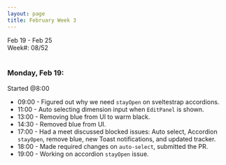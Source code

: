 ```yaml
---
layout: page
title: February Week 3
---
```


Feb 19 - Feb 25<br>
Week#: 08/52<br><br>

### Monday, Feb 19:

Started @8:00

- 09:00 - Figured out why we need `stayOpen` on sveltestrap accordions.
- 11:00 - Auto selecting dimension input when `EditPanel` is shown.
- 13:00 - Removing blue from UI to warm black.
- 14:30 - Removed blue from UI.
- 17:00 - Had a meet discussed blocked issues: Auto select, Accordion `stayOpen`, remove blue, new Toast notifications, and updated tracker.
- 18:00 - Made required changes on `auto-select`, submitted the PR.
- 19:00 - Working on accordion `stayOpen` issue.